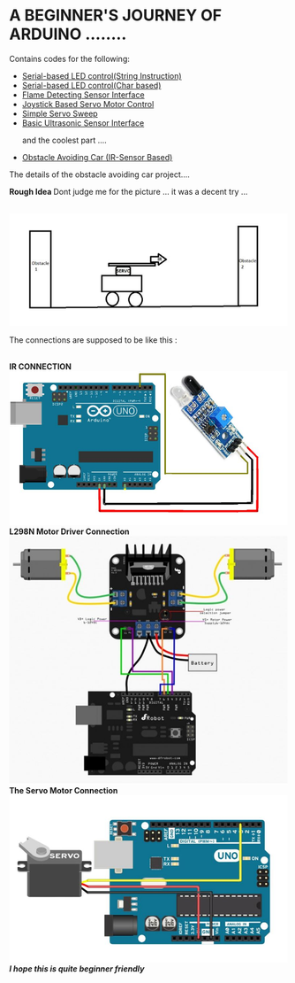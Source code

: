 
<h1> <strong> A BEGINNER'S JOURNEY OF ARDUINO ........ </strong> </h1>



Contains codes for the following:
<ul>
  <a href = "https://github.com/kunal768/Arduino-Stuff/blob/master/SErial_LEDControl.ino.ino"><li>Serial-based LED control(String Instruction)</li></a>
<a href = "https://github.com/kunal768/Arduino-Stuff/blob/master/firstTest.ino.ino"><li>Serial-based LED control(Char based)</li></a>
<a href = "https://github.com/kunal768/Arduino-Stuff/blob/master/flamePin_try.ino.ino"> <li>Flame Detecting Sensor Interface</li></a>
<a href = "https://github.com/kunal768/Arduino-Stuff/blob/master/joystickServoControl.ino"> <li>Joystick Based Servo Motor Control</li></a>
<a href = "https://github.com/kunal768/Arduino-Stuff/blob/master/kunal_Servo.ino.ino"> <li>Simple Servo Sweep</li></a>
<a href = "https://github.com/kunal768/Arduino-Stuff/blob/master/kunals_hcsr04.ino.ino"> <li>Basic Ultrasonic Sensor Interface</li></a>
  
  <p>and the coolest part .... </p>
  <a href = "https://github.com/kunal768/Arduino-Stuff/blob/master/obstacleCar.ino"><li>Obstacle Avoiding Car (IR-Sensor Based) </li></a>
</ul>
The details of the obstacle avoiding car project.... <br>
<p> <strong> Rough Idea </strong> Dont judge me for the picture ... it was a decent try ... </p><br>
<img src = "https://github.com/kunal768/Arduino-Stuff/blob/master/public/idea.JPG">
<p> The connections are supposed to be like this : </p><br>
<strong> IR CONNECTION </strong><br>
<img src = "https://github.com/kunal768/Arduino-Stuff/blob/master/public/conn1.JPG"> 
<strong>L298N Motor Driver Connection </strong><br>
<img src = "https://github.com/kunal768/Arduino-Stuff/blob/master/public/conn2.JPG">
<strong>The Servo Motor Connection </strong><br>
<img src = "https://github.com/kunal768/Arduino-Stuff/blob/master/public/conn3.JPG">
<em><strong> I hope this is quite beginner friendly </strong></em>
  
  

